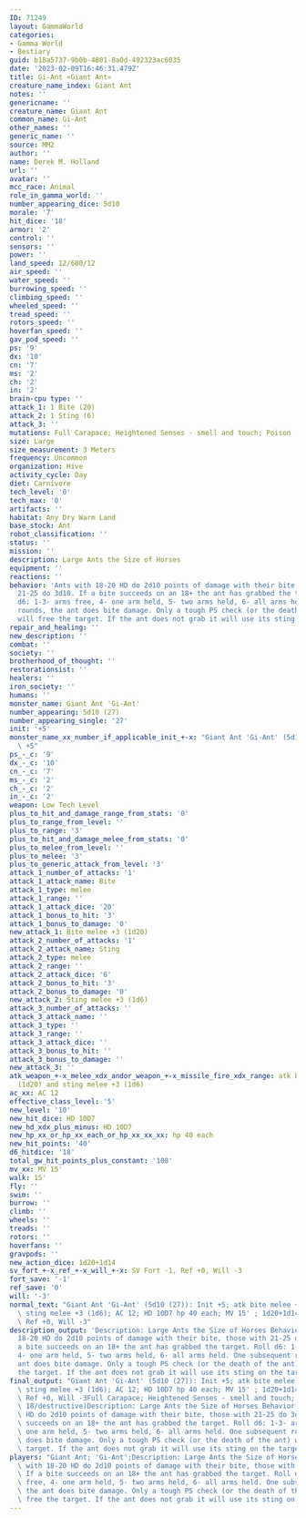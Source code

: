 ```yaml
---
ID: 71249
layout: GammaWorld
categories:
- Gamma World
- Bestiary
guid: b18a5737-9b0b-4801-8a0d-492323ac6035
date: '2023-02-09T16:46:31.479Z'
title: Gi-Ant «Giant Ant»
creature_name_index: Giant Ant
notes: ''
genericname: ''
creature_name: Giant Ant
common_name: Gi-Ant
other_names: ''
generic_name: ''
source: MM2
author: ''
name: Derek M. Holland
url: ''
avatar: ''
mcc_race: Animal
role_in_gamma_world: ''
number_appearing_dice: 5d10
morale: '7'
hit_dice: '18'
armor: '2'
control: ''
sensors: ''
power: ''
land_speed: 12/600/12
air_speed: ''
water_speed: ''
burrowing_speed: ''
climbing_speed: ''
wheeled_speed: ''
tread_speed: ''
rotors_speed: ''
hoverfan_speed: ''
gav_pod_speed: ''
ps: '9'
dx: '10'
cn: '7'
ms: '2'
ch: '2'
in: '2'
brain-cpu type: ''
attack_1: 1 Bite (20)
attack_2: 1 Sting (6)
attack_3: ''
mutations: Full Carapace; Heightened Senses - smell and touch; Poison (into 18/destructive)
size: Large
size_measurement: 3 Meters
frequency: Uncommon
organization: Hive
activity_cycle: Day
diet: Carnivore
tech_level: '0'
tech_max: '0'
artifacts: ''
habitat: Any Dry Warm Land
base_stock: Ant
robot_classification: ''
status: ''
mission: ''
description: Large Ants the Size of Horses
equipment: ''
reactions: ''
behavior: 'Ants with 18-20 HD do 2d10 points of damage with their bite, those with
  21-25 do 3d10. If a bite succeeds on an 18+ the ant has grabbed the target. Roll
  d6: 1-3- arms free, 4- one arm held, 5- two arms held, 6- all arms held. One subsequent
  rounds, the ant does bite damage. Only a tough PS check (or the death of the ant)
  will free the target. If the ant does not grab it will use its sting on the target.'
repair_and_healing: ''
new_description: ''
combat: ''
society: ''
brotherhood_of_thought: ''
restorationsist: ''
healers: ''
iron_society: ''
humans: ''
monster_name: Giant Ant 'Gi-Ant'
number_appearing: 5d10 (27)
number_appearing_single: '27'
init: '+5'
monster_name_xx_number_if_applicable_init_+-x: "Giant Ant 'Gi-Ant' (5d10 (27)): Init\
  \ +5"
ps_-_c: '9'
dx_-_c: '10'
cn_-_c: '7'
ms_-_c: '2'
ch_-_c: '2'
in_-_c: '2'
weapon: Low Tech Level
plus_to_hit_and_damage_range_from_stats: '0'
plus_to_range_from_level: ''
plus_to_range: '3'
plus_to_hit_and_damage_melee_from_stats: '0'
plus_to_melee_from_level: ''
plus_to_melee: '3'
plus_to_generic_attack_from_level: '3'
attack_1_number_of_attacks: '1'
attack_1_attack_name: Bite
attack_1_type: melee
attack_1_range: ''
attack_1_attack_dice: '20'
attack_1_bonus_to_hit: '3'
attack_1_bonus_to_damage: '0'
new_attack_1: Bite melee +3 (1d20)
attack_2_number_of_attacks: '1'
attack_2_attack_name: Sting
attack_2_type: melee
attack_2_range: ''
attack_2_attack_dice: '6'
attack_2_bonus_to_hit: '3'
attack_2_bonus_to_damage: '0'
new_attack_2: Sting melee +3 (1d6)
attack_3_number_of_attacks: ''
attack_3_attack_name: ''
attack_3_type: ''
attack_3_range: ''
attack_3_attack_dice: ''
attack_3_bonus_to_hit: ''
attack_3_bonus_to_damage: ''
new_attack_3: ''
atk_weapon_+-x_melee_xdx_andor_weapon_+-x_missile_fire_xdx_range: atk bite melee +3
  (1d20) and sting melee +3 (1d6)
ac_xx: AC 12
effective_class_level: '5'
new_level: '10'
new_hit_dice: HD 10D7
new_hd_xdx_plus_minus: HD 10D7
new_hp_xx_or_hp_xx_each_or_hp_xx_xx_xx: hp 40 each
new_hit_points: '40'
d6_hitdice: '18'
total_gw_hit_points_plus_constant: '108'
mv_xx: MV 15'
walk: 15'
fly: ''
swim: ''
burrow: ''
climb: ''
wheels: ''
treads: ''
rotors: ''
hoverfans: ''
gravpods: ''
new_action_dice: 1d20+1d14
sv_fort_+-x_ref_+-x_will_+-x: SV Fort -1, Ref +0, Will -3
fort_save: '-1'
ref_save: '0'
will: '-3'
normal_text: "Giant Ant 'Gi-Ant' (5d10 (27)): Init +5; atk bite melee +3 (1d20) and\
  \ sting melee +3 (1d6); AC 12; HD 10D7 hp 40 each; MV 15' ; 1d20+1d14; SV Fort -1,\
  \ Ref +0, Will -3"
description_output: 'Description: Large Ants the Size of Horses Behavior:Ants with
  18-20 HD do 2d10 points of damage with their bite, those with 21-25 do 3d10. If
  a bite succeeds on an 18+ the ant has grabbed the target. Roll d6: 1-3- arms free,
  4- one arm held, 5- two arms held, 6- all arms held. One subsequent rounds, the
  ant does bite damage. Only a tough PS check (or the death of the ant) will free
  the target. If the ant does not grab it will use its sting on the target.'
final_output: "Giant Ant 'Gi-Ant' (5d10 (27)): Init +5; atk bite melee +3 (1d20) and\
  \ sting melee +3 (1d6); AC 12; HD 10D7 hp 40 each; MV 15' ; 1d20+1d14; SV Fort -1,\
  \ Ref +0, Will -3Full Carapace; Heightened Senses - smell and touch; Poison (into\
  \ 18/destructive)Description: Large Ants the Size of Horses Behavior:Ants with 18-20\
  \ HD do 2d10 points of damage with their bite, those with 21-25 do 3d10. If a bite\
  \ succeeds on an 18+ the ant has grabbed the target. Roll d6: 1-3- arms free, 4-\
  \ one arm held, 5- two arms held, 6- all arms held. One subsequent rounds, the ant\
  \ does bite damage. Only a tough PS check (or the death of the ant) will free the\
  \ target. If the ant does not grab it will use its sting on the target."
players: "Giant Ant; 'Gi-Ant';Description: Large Ants the Size of Horses Behavior:Ants\
  \ with 18-20 HD do 2d10 points of damage with their bite, those with 21-25 do 3d10.\
  \ If a bite succeeds on an 18+ the ant has grabbed the target. Roll d6: 1-3- arms\
  \ free, 4- one arm held, 5- two arms held, 6- all arms held. One subsequent rounds,\
  \ the ant does bite damage. Only a tough PS check (or the death of the ant) will\
  \ free the target. If the ant does not grab it will use its sting on the target.|"
---
```

</br>